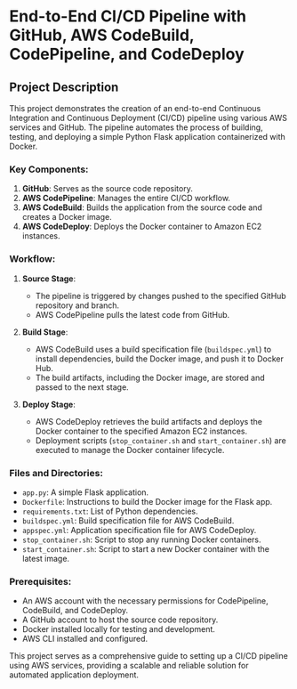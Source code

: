 # End-to-End CI/CD Pipeline with GitHub, AWS CodeBuild, CodePipeline, and CodeDeploy

## Project Description

This project demonstrates the creation of an end-to-end Continuous Integration and Continuous Deployment (CI/CD) pipeline using various AWS services and GitHub. The pipeline automates the process of building, testing, and deploying a simple Python Flask application containerized with Docker.

### Key Components:

1. **GitHub**: Serves as the source code repository.
2. **AWS CodePipeline**: Manages the entire CI/CD workflow.
3. **AWS CodeBuild**: Builds the application from the source code and creates a Docker image.
4. **AWS CodeDeploy**: Deploys the Docker container to Amazon EC2 instances.

### Workflow:

1. **Source Stage**:
   - The pipeline is triggered by changes pushed to the specified GitHub repository and branch.
   - AWS CodePipeline pulls the latest code from GitHub.

2. **Build Stage**:
   - AWS CodeBuild uses a build specification file (`buildspec.yml`) to install dependencies, build the Docker image, and push it to Docker Hub.
   - The build artifacts, including the Docker image, are stored and passed to the next stage.

3. **Deploy Stage**:
   - AWS CodeDeploy retrieves the build artifacts and deploys the Docker container to the specified Amazon EC2 instances.
   - Deployment scripts (`stop_container.sh` and `start_container.sh`) are executed to manage the Docker container lifecycle.

### Files and Directories:

- `app.py`: A simple Flask application.
- `Dockerfile`: Instructions to build the Docker image for the Flask app.
- `requirements.txt`: List of Python dependencies.
- `buildspec.yml`: Build specification file for AWS CodeBuild.
- `appspec.yml`: Application specification file for AWS CodeDeploy.
- `stop_container.sh`: Script to stop any running Docker containers.
- `start_container.sh`: Script to start a new Docker container with the latest image.

### Prerequisites:

- An AWS account with the necessary permissions for CodePipeline, CodeBuild, and CodeDeploy.
- A GitHub account to host the source code repository.
- Docker installed locally for testing and development.
- AWS CLI installed and configured.

This project serves as a comprehensive guide to setting up a CI/CD pipeline using AWS services, providing a scalable and reliable solution for automated application deployment.
